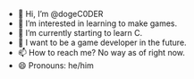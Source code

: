 - 👋 Hi, I’m @dogeC0DER
- 👀 I’m interested in learning to make games.
- 🌱 I’m currently starting to learn C.
- 💼 I want to be a game developer in the future.
- 📫 How to reach me? No way as of right now.
- 😄 Pronouns: he/him

<!---
dogeC0DER/dogeC0DER is a ✨ special ✨ repository because its `README.md` (this file) appears on your GitHub profile.
You can click the Preview link to take a look at your changes.
--->
